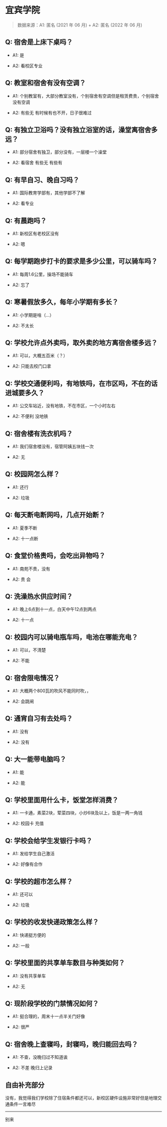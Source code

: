 # 宜宾学院

> 数据来源：A1: 匿名 (2021 年 06 月) + A2: 匿名 (2022 年 06 月)

## Q: 宿舍是上床下桌吗？

- A1: 是

- A2: 看校区专业

## Q: 教室和宿舍有没有空调？

- A1: 个别教室有，大部分教室没有，个别宿舍有空调但是租赁费贵，个别宿舍没有空调

- A2: 有些无 有时候有也不开，日子很难过

## Q: 有独立卫浴吗？没有独立浴室的话，澡堂离宿舍多远？

- A1: 部分宿舍有独卫，部分没有，一层楼一个澡堂

- A2: 看宿舍 有些无 有些有

## Q: 有早自习、晚自习吗？

- A1: 国际教育学部有，其他学部不了解

- A2: 看专业

## Q: 有晨跑吗？

- A1: 新校区有老校区没有

- A2: 嗯

## Q: 每学期跑步打卡的要求是多少公里，可以骑车吗？

- A1: 每周1.6公里，操场不能骑车

- A2: 忘了

## Q: 寒暑假放多久，每年小学期有多长？

- A1: 小学期是啥（…）

- A2: 不太长

## Q: 学校允许点外卖吗，取外卖的地方离宿舍楼多远？

- A1: 可以，大概五百米（？）

- A2: 只能去校门口拿

## Q: 学校交通便利吗，有地铁吗，在市区吗，不在的话进城要多久？

- A1: 公交车站近，没有地铁，不在市区，一个小时左右

- A2: 不便利 没地铁

## Q: 宿舍楼有洗衣机吗？

- A1: 我们宿舍楼没有，宿管阿姨五块钱一次

- A2: 无

## Q: 校园网怎么样？

- A1: 还行

- A2: 垃圾

## Q: 每天断电断网吗，几点开始断？

- A1: 夏季不断

- A2: 十一点断

## Q: 食堂价格贵吗，会吃出异物吗？

- A1: 南苑不贵，没有

- A2: 贵 会

## Q: 洗澡热水供应时间？

- A1: 晚上6点到十一点，白天中午12点到两点

- A2: 十一点

## Q: 校园内可以骑电瓶车吗，电池在哪能充电？

- A1: 可以，不清楚

- A2: 不能

## Q: 宿舍限电情况？

- A1: 大概两个800瓦的吹风不能同时吹，，

- A2: 会跳闸

## Q: 通宵自习有去处吗？

- A1: 没有

- A2: 没有

## Q: 大一能带电脑吗？

- A1: 能

- A2: 能

## Q: 学校里面用什么卡，饭堂怎样消费？

- A1: 一卡通，素菜2块，荤菜四块，小炒6块及以上，饭是一两一角钱

- A2: 校园卡 充值

## Q: 学校会给学生发银行卡吗？

- A1: 发给学生自己激活

- A2: 好像有合作

## Q: 学校的超市怎么样？

- A1: 还可以

- A2: 垃圾

## Q: 学校的收发快递政策怎么样？

- A1: 快递挺方便的

- A2: 一般

## Q: 学校里面的共享单车数目与种类如何？

- A1: 没有共享单车

- A2: 无

## Q: 现阶段学校的门禁情况如何？

- A1: 挺合理的，周末十一点半关门好像

- A2: 很严

## Q: 宿舍晚上查寝吗，封寝吗，晚归能回去吗？

- A1: 不查，没晚归过不知道诶

- A2: 不差 晚归上记录

## 自由补充部分

没有，我觉得我们学校除了住宿条件都还可以，新校区硬件设施非常好但是地理交通条件一言难尽

***

别来